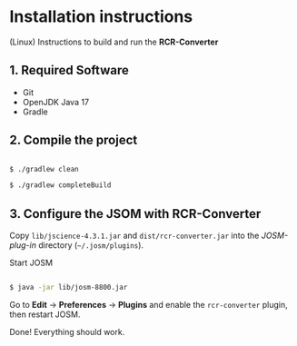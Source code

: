 # Installation instructions

(Linux) Instructions to build and run the **RCR-Converter**

## 1. Required Software

* Git
* OpenJDK Java 17
* Gradle

## 2. Compile the project

```bash

$ ./gradlew clean

$ ./gradlew completeBuild
```

## 3. Configure the JSOM with RCR-Converter

Copy ``lib/jscience-4.3.1.jar`` and ``dist/rcr-converter.jar`` into the _JOSM-plug-in_ directory (``~/.josm/plugins``).

Start JOSM

```bash

$ java -jar lib/josm-8800.jar
```

Go to **Edit** -> **Preferences** -> **Plugins** and enable the ``rcr-converter`` plugin, then restart JOSM.

Done! Everything should work.
